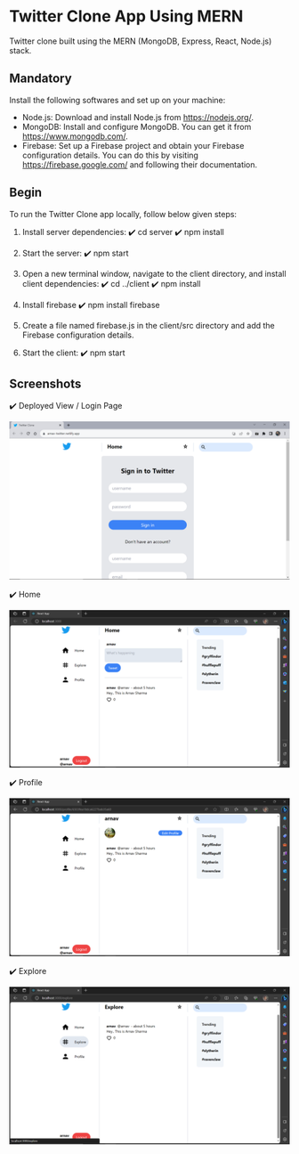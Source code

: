 # Twitter Clone App Using MERN

Twitter clone built using the MERN (MongoDB, Express, React, Node.js) stack. 

## Mandatory

 Install the following softwares and set up on your machine:

- Node.js: Download and install Node.js from https://nodejs.org/.
- MongoDB: Install and configure MongoDB. You can get it from https://www.mongodb.com/.
- Firebase: Set up a Firebase project and obtain your Firebase configuration details. You can do this by visiting https://firebase.google.com/ and following their documentation.

## Begin 

To run the Twitter Clone app locally, follow below given steps:

1. Install server dependencies:
✔️ cd server
✔️ npm install

2. Start the server:
✔️ npm start

3. Open a new terminal window, navigate to the client directory, and install client dependencies:
✔️ cd ../client
✔️ npm install

4. Install firebase
✔️ npm install firebase

5. Create a file named firebase.js in the client/src directory and add the Firebase configuration details.

6. Start the client:
✔️ npm start

## Screenshots

✔️ Deployed View / Login Page

![](Twitter/Deployed.png)

✔️ Home

![](Twitter/Home.png)

✔️ Profile

![](Twitter/Profile.png)

✔️ Explore

![](Twitter/Explore.png)

